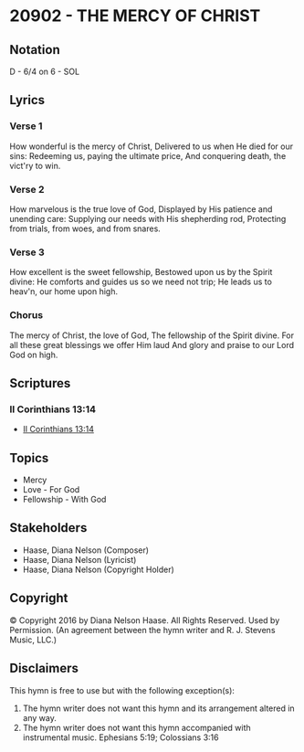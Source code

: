 # 20902 - THE MERCY OF CHRIST

## Notation

D - 6/4 on 6 - SOL

## Lyrics

### Verse 1

How wonderful is the mercy of Christ, Delivered to us when He died for our sins: Redeeming us, paying the ultimate price, And conquering death, the vict'ry to win.

### Verse 2

How marvelous is the true love of God, Displayed by His patience and unending care: Supplying our needs with His shepherding rod, Protecting from trials, from woes, and from snares.

### Verse 3

How excellent is the sweet fellowship, Bestowed upon us by the Spirit divine: He comforts and guides us so we need not trip; He leads us to heav'n, our home upon high.

### Chorus

The mercy of Christ, the love of God, The fellowship of the Spirit divine. For all these great blessings we offer Him laud And glory and praise to our Lord God on high.


## Scriptures

### II Corinthians 13:14

- [II Corinthians 13:14](https://www.biblegateway.com/passage/?search=II%20Corinthians%2013%3A14)


## Topics

- Mercy
- Love - For God
- Fellowship - With God

## Stakeholders

- Haase, Diana Nelson (Composer)
- Haase, Diana Nelson (Lyricist)
- Haase, Diana Nelson (Copyright Holder)

## Copyright

© Copyright 2016 by Diana Nelson Haase. All Rights Reserved. Used by Permission.
(An agreement between the hymn writer and R. J. Stevens Music, LLC.)

## Disclaimers

This hymn is free to use but with the following exception(s):
1. The hymn writer does not want this hymn and its arrangement altered in any way.
2. The hymn writer does not want this hymn accompanied with instrumental music.
Ephesians 5:19; Colossians 3:16

